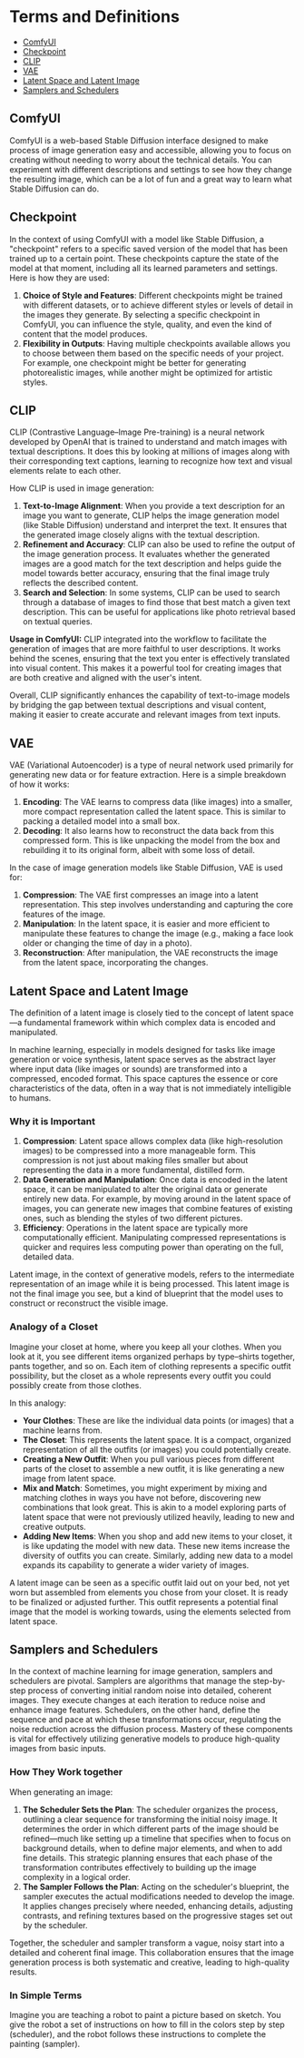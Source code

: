 # Terms and Definitions

- [ComfyUI](#ComfyUI)
- [Checkpoint](#Checkpoint)
- [CLIP](#CLIP)
- [VAE](#VAE)
- [Latent Space and Latent Image](#latent-space-and-latent-image)
- [Samplers and Schedulers](#samplers-and-schedulers)

## ComfyUI

ComfyUI is a web-based Stable Diffusion interface designed to make process of image generation easy and accessible, allowing you to focus on creating without needing to worry about the technical details. You can experiment with different descriptions and settings to see how they change the resulting image, which can be a lot of fun and a great way to learn what Stable Diffusion can do.

## Checkpoint

In the context of using ComfyUI with a model like Stable Diffusion, a "checkpoint" refers to a specific saved version of the model that has been trained up to a certain point. These checkpoints capture the state of the model at that moment, including all its learned parameters and settings. Here is how they are used:

1. **Choice of Style and Features**: Different checkpoints might be trained with different datasets, or to achieve different styles or levels of detail in the images they generate. By selecting a specific checkpoint in ComfyUI, you can influence the style, quality, and even the kind of content that the model produces.
2. **Flexibility in Outputs**: Having multiple checkpoints available allows you to choose between them based on the specific needs of your project. For example, one checkpoint might be better for generating photorealistic images, while another might be optimized for artistic styles.

## CLIP

CLIP (Contrastive Language–Image Pre-training) is a neural network developed by OpenAI that is trained to understand and match images with textual descriptions. It does this by looking at millions of images along with their corresponding text captions, learning to recognize how text and visual elements relate to each other.

How CLIP is used in image generation:

1. **Text-to-Image Alignment**: When you provide a text description for an image you want to generate, CLIP helps the image generation model (like Stable Diffusion) understand and interpret the text. It ensures that the generated image closely aligns with the textual description.
2. **Refinement and Accuracy**: CLIP can also be used to refine the output of the image generation process. It evaluates whether the generated images are a good match for the text description and helps guide the model towards better accuracy, ensuring that the final image truly reflects the described content.
3. **Search and Selection**: In some systems, CLIP can be used to search through a database of images to find those that best match a given text description. This can be useful for applications like photo retrieval based on textual queries.

**Usage in ComfyUI:** CLIP integrated into the workflow to facilitate the generation of images that are more faithful to user descriptions. It works behind the scenes, ensuring that the text you enter is effectively translated into visual content. This makes it a powerful tool for creating images that are both creative and aligned with the user's intent.

Overall, CLIP significantly enhances the capability of text-to-image models by bridging the gap between textual descriptions and visual content, making it easier to create accurate and relevant images from text inputs.

## VAE

VAE (Variational Autoencoder) is a type of neural network used primarily for generating new data or for feature extraction. Here is a simple breakdown of how it works:

1. **Encoding**: The VAE learns to compress data (like images) into a smaller, more compact representation called the latent space. This is similar to packing a detailed model into a small box.
2. **Decoding**: It also learns how to reconstruct the data back from this compressed form. This is like unpacking the model from the box and rebuilding it to its original form, albeit with some loss of detail.

In the case of image generation models like Stable Diffusion, VAE is used for:

1. **Compression**: The VAE first compresses an image into a latent representation. This step involves understanding and capturing the core features of the image.
2. **Manipulation**: In the latent space, it is easier and more efficient to manipulate these features to change the image (e.g., making a face look older or changing the time of day in a photo).
3. **Reconstruction**: After manipulation, the VAE reconstructs the image from the latent space, incorporating the changes.

## Latent Space and Latent Image

The definition of a latent image is closely tied to the concept of latent space—a fundamental framework within which complex data is encoded and manipulated.

In machine learning, especially in models designed for tasks like image generation or voice synthesis, latent space serves as the abstract layer where input data (like images or sounds) are transformed into a compressed, encoded format. This space captures the essence or core characteristics of the data, often in a way that is not immediately intelligible to humans.

### Why it is Important

1. **Compression**: Latent space allows complex data (like high-resolution images) to be compressed into a more manageable form. This compression is not just about making files smaller but about representing the data in a more fundamental, distilled form.
2. **Data Generation and Manipulation**: Once data is encoded in the latent space, it can be manipulated to alter the original data or generate entirely new data. For example, by moving around in the latent space of images, you can generate new images that combine features of existing ones, such as blending the styles of two different pictures.
3. **Efficiency**: Operations in the latent space are typically more computationally efficient. Manipulating compressed representations is quicker and requires less computing power than operating on the full, detailed data.

Latent image, in the context of generative models, refers to the intermediate representation of an image while it is being processed. This latent image is not the final image you see, but a kind of blueprint that the model uses to construct or reconstruct the visible image.

### Analogy of a Closet

Imagine your closet at home, where you keep all your clothes. When you look at it, you see different items organized perhaps by type–shirts together, pants together, and so on. Each item of clothing represents a specific outfit possibility, but the closet as a whole represents every outfit you could possibly create from those clothes.

In this analogy:

- **Your Clothes**: These are like the individual data points (or images) that a machine learns from.
- **The Closet**: This represents the latent space. It is a compact, organized representation of all the outfits (or images) you could potentially create.
- **Creating a New Outfit**: When you pull various pieces from different parts of the closet to assemble a new outfit, it is like generating a new image from latent space.
- **Mix and Match**: Sometimes, you might experiment by mixing and matching clothes in ways you have not before, discovering new combinations that look great. This is akin to a model exploring parts of latent space that were not previously utilized heavily, leading to new and creative outputs.
- **Adding New Items**: When you shop and add new items to your closet, it is like updating the model with new data. These new items increase the diversity of outfits you can create. Similarly, adding new data to a model expands its capability to generate a wider variety of images.

A latent image can be seen as a specific outfit laid out on your bed, not yet worn but assembled from elements you chose from your closet. It is ready to be finalized or adjusted further. This outfit represents a potential final image that the model is working towards, using the elements selected from latent space.

## Samplers and Schedulers

In the context of machine learning for image generation, samplers and schedulers are pivotal. Samplers are algorithms that manage the step-by-step process of converting initial random noise into detailed, coherent images. They execute changes at each iteration to reduce noise and enhance image features. Schedulers, on the other hand, define the sequence and pace at which these transformations occur, regulating the noise reduction across the diffusion process. Mastery of these components is vital for effectively utilizing generative models to produce high-quality images from basic inputs.

### How They Work together

When generating an image:

1. **The Scheduler Sets the Plan**: The scheduler organizes the process, outlining a clear sequence for transforming the initial noisy image. It determines the order in which different parts of the image should be refined—much like setting up a timeline that specifies when to focus on background details, when to define major elements, and when to add fine details. This strategic planning ensures that each phase of the transformation contributes effectively to building up the image complexity in a logical order.
2. **The Sampler Follows the Plan**: Acting on the scheduler's blueprint, the sampler executes the actual modifications needed to develop the image. It applies changes precisely where needed, enhancing details, adjusting contrasts, and refining textures based on the progressive stages set out by the scheduler.

Together, the scheduler and sampler transform a vague, noisy start into a detailed and coherent final image. This collaboration ensures that the image generation process is both systematic and creative, leading to high-quality results.

### In Simple Terms

Imagine you are teaching a robot to paint a picture based on sketch. You give the robot a set of instructions on how to fill in the colors step by step (scheduler), and the robot follows these instructions to complete the painting (sampler).
